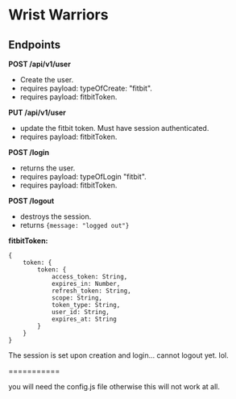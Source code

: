 Wrist Warriors
===========

## Endpoints

**POST /api/v1/user**
* Create the user.
* requires payload: typeOfCreate: "fitbit".
* requires payload: fitbitToken.

**PUT /api/v1/user**
* update the fitbit token. Must have session authenticated.
* requires payload: fitbitToken.

**POST /login**
* returns the user.
* requires payload: typeOfLogin "fitbit".
* requires payload: fitbitToken.

**POST /logout**
* destroys the session.
* returns `{message: "logged out"}` 

**fitbitToken:**
```
{
    token: {
        token: {
            access_token: String,
            expires_in: Number,
            refresh_token: String,
            scope: String,
            token_type: String,
            user_id: String,
            expires_at: String
        }
    }
}
```

The session is set upon creation and login... cannot logout yet. lol.

===========


you will need the config.js file otherwise this will not work at all.

